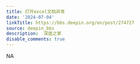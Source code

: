 ```yaml
---
title: 打开excel文档异常
date: '2024-07-04'
linkTitle: https://bbs.deepin.org/en/post/274727
source: deepin_bbs
description:  深度之家 
disable_comments: true
---
```

NA

